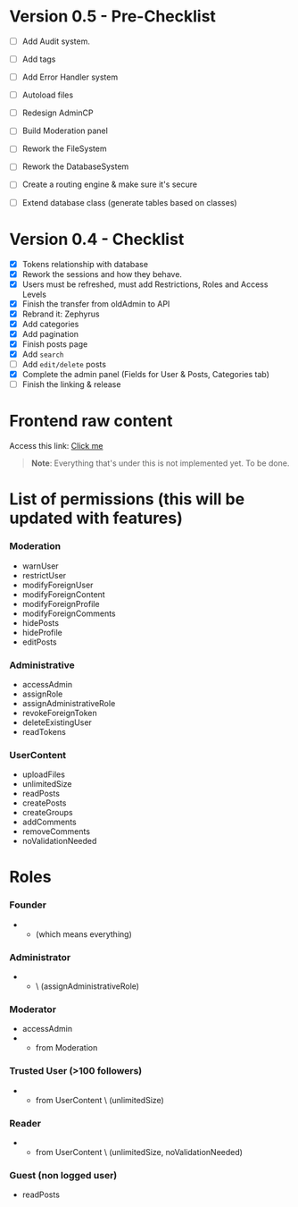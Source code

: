 # Version 0.5 - Pre-Checklist

- [ ] Add Audit system.
- [ ] Add tags
- [ ] Add Error Handler system
- [ ] Autoload files
- [ ] Redesign AdminCP 
- [ ] Build Moderation panel
- [ ] Rework the FileSystem 
- [ ] Rework the DatabaseSystem 
- [ ] Create a routing engine & make sure it's secure
- [ ] Extend database class (generate tables based on classes)


# Version 0.4 - Checklist

- [x] Tokens relationship with database
- [x] Rework the sessions and how they behave.
- [x] Users must be refreshed, must add Restrictions, Roles and Access Levels
- [x] Finish the transfer from oldAdmin to API 
- [x] Rebrand it: Zephyrus
- [x] Add categories
- [x] Add pagination
- [x] Finish posts page
- [x] Add `search`
- [ ] Add `edit/delete` posts
- [x] Complete the admin panel (Fields for User & Posts, Categories tab)
- [ ] Finish the linking & release

# Frontend raw content
Access this link: [Click me](https://github.com/zaBogdan/Zephyrus/tree/6743cb4790e57db68d66f722f739b6ab32b00579)
> **Note**: Everything that's under this is not implemented yet. To be done.

# List of permissions (this will be updated with features)

### Moderation
- warnUser
- restrictUser
- modifyForeignUser
- modifyForeignContent
- modifyForeignProfile
- modifyForeignComments
- hidePosts
- hideProfile
- editPosts

### Administrative
- accessAdmin
- assignRole
- assignAdministrativeRole
- revokeForeignToken
- deleteExistingUser
- readTokens


### UserContent
- uploadFiles
- unlimitedSize
- readPosts
- createPosts
- createGroups
- addComments
- removeComments
- noValidationNeeded

# Roles

### Founder
- * (which means everything)

### Administrator
- * \ (assignAdministrativeRole)

### Moderator
- accessAdmin
- * from Moderation

### Trusted User (>100 followers)
- * from UserContent \ (unlimitedSize)

### Reader 
- * from UserContent \ (unlimitedSize, noValidationNeeded)

### Guest (non logged user)
- readPosts




